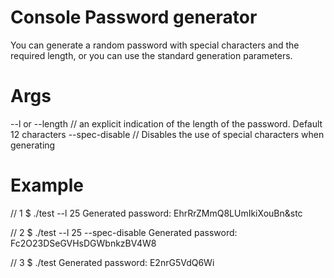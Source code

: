 # Console Password generator

You can generate a random password with special characters and 
the required length, or you can use the standard generation parameters.

# Args

--l or --length // an explicit indication of the length of the password. 
Default 12 characters
--spec-disable // Disables the use of special characters when generating

# Example

 // 1
$ ./test --l 25 
Generated password: EhrRrZMmQ8LUmIkiXouBn&stc

 // 2
$ ./test --l 25 --spec-disable
Generated password: Fc2O23DSeGVHsDGWbnkzBV4W8

 // 3
$ ./test
Generated password: E2nrG5VdQ6Wi